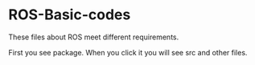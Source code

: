 # ROS-Basic-codes
These files about ROS meet different requirements. 

First you see package. When you click it you will see src and other files. 
